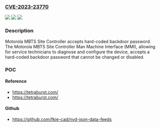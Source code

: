 ### [CVE-2023-23770](https://cve.mitre.org/cgi-bin/cvename.cgi?name=CVE-2023-23770)
![](https://img.shields.io/static/v1?label=Product&message=MBTS%20Site%20Controller&color=blue)
![](https://img.shields.io/static/v1?label=Version&message=%3D%20R05.32.58%20&color=brighgreen)
![](https://img.shields.io/static/v1?label=Vulnerability&message=Use%20of%20Hard-coded%20Password&color=brighgreen)

### Description

Motorola MBTS Site Controller accepts hard-coded backdoor password. The Motorola MBTS Site Controller Man Machine Interface (MMI), allowing for service technicians to diagnose and configure the device, accepts a hard-coded backdoor password that cannot be changed or disabled.

### POC

#### Reference
- https://tetraburst.com/
- https://tetraburst.com/

#### Github
- https://github.com/fkie-cad/nvd-json-data-feeds

